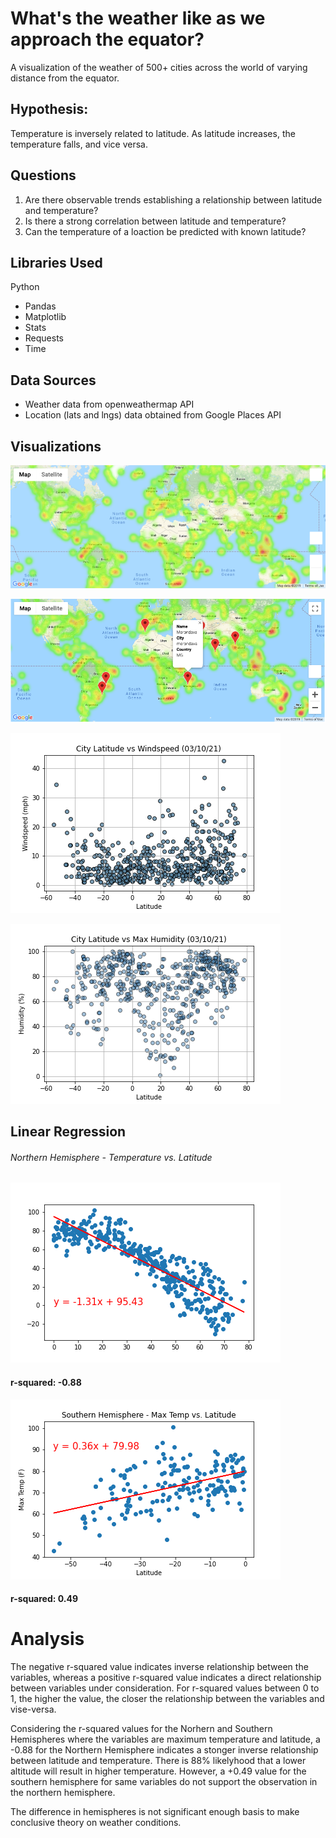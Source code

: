 # What's the weather like as we approach the equator? 
A visualization of the weather of 500+ cities across the world of varying distance from the equator.

## Hypothesis:
 Temperature is inversely related to latitude. As latitude increases, the temperature falls, and vice versa.
 
## Questions
1.  Are there observable trends establishing a relationship between latitude and temperature?
2.  Is there a strong correlation between latitude and temperature?
3.  Can the temperature of a loaction be predicted with known latitude?

## Libraries Used
Python
  * Pandas
  * Matplotlib
  * Stats
  * Requests
  * Time

## Data Sources
* Weather data from openweathermap API
* Location (lats and lngs) data obtained from Google Places API

## Visualizations

![alt text](Images/heatmap.png?raw=true "Heatmap")

![alt text](Images/hotel_map.png?raw=true "Hotel Locations")

![alt text](Images/cloudiness_vs_lat.png?raw=true "Cloudiness vs. Latitude")

![alt text](Images/humidity_vs_lat.png?raw=true "Humidity vs. Latitude")

## Linear Regression

###### Northern Hemisphere - Temperature vs. Latitude
![alt text](Images/NH-lin_regress_max_temp_vs_lat.png?raw=true "Temperature vs. Latitude - Northern Hemisphere")
#### r-squared: -0.88

![alt text](Images/SH-lin_regress_max_temp_vs_lat.png?raw=true "Temperature vs. Latitude - Southern Hemisphere")
#### r-squared: 0.49

# Analysis
The negative r-squared value indicates inverse relationship between the variables, whereas a positive r-squared value indicates a direct relationship between variables under consideration.
For r-squared values between 0 to 1, the higher the value, the closer the relationship between the variables and vise-versa. 

Considering the r-squared values for the Norhern and Southern Hemispheres where the variables are maximum temperature and latitude, a -0.88 for the Northern Hemisphere indicates a stonger inverse relationship between latitude and temperature. There is 88% likelyhood that a lower altitude will result in higher temperature. However, a +0.49 value for the southern hemisphere for same variables do not support the observation in the northern hemisphere.

The difference in hemispheres is not significant enough basis to make conclusive theory on weather conditions.
